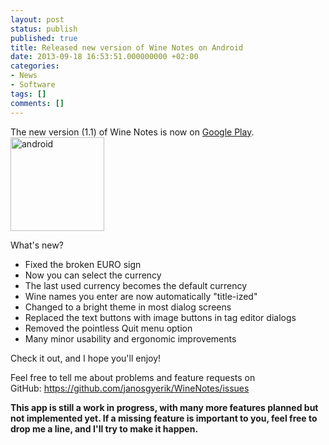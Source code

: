 ```yaml
---
layout: post
status: publish
published: true
title: Released new version of Wine Notes on Android
date: 2013-09-18 16:53:51.000000000 +02:00
categories:
- News
- Software
tags: []
comments: []
---
```

The new version (1.1) of Wine Notes is now on <a href="https://play.google.com/store/apps/details?id=com.winenotes.lite">Google Play</a>.<a href="https://play.google.com/store/apps/details?id=com.winenotes.lite"><img class="alignright size-thumbnail wp-image-827" alt="android" src="http://www.janosgyerik.com/wp-content/uploads/2012/11/android-150x150.png" width="150" height="150" /></a>

What's new?

<ul>
	<li>Fixed the broken EURO sign</li>
	<li>Now you can select the currency</li>
	<li>The last used currency becomes the default currency</li>
	<li>Wine names you enter are now automatically "title-ized"</li>
	<li>Changed to a bright theme in most dialog screens</li>
	<li>Replaced the text buttons with image buttons in tag editor dialogs</li>
	<li>Removed the pointless Quit menu option</li>
	<li>Many minor usability and ergonomic improvements</li>
</ul>
Check it out, and I hope you'll enjoy!

Feel free to tell me about problems and feature requests on GitHub: <a href="https://www.google.com/url?q=https://github.com/janosgyerik/WineNotes/issues&amp;sa=D&amp;usg=AFQjCNH3XP051sEY7RSdhmwq7RJqOV-8kQ" target="_blank">https://github.com/janosgyerik/WineNotes/issues</a>

<strong>This app is still a work in progress, with many more features planned but not implemented yet. If a missing feature is important to you, feel free to drop me a line, and I'll try to make it happen.</strong>


